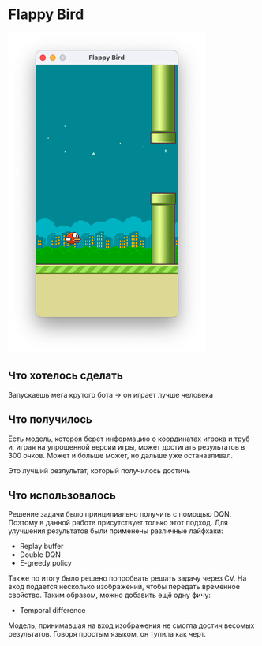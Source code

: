 # Flappy Bird

![](assets/game_screen.png)

## Что хотелось сделать

Запускаешь мега крутого бота -> он играет лучше человека

## Что получилось

Есть модель, котороя берет информацию о координатах игрока и труб и, играя на упрощенной версии игры, может достигать результатов в 300 очков. Может и больше может, но дальше уже останавливал.

Это лучший резлультат, который получилось достичь

## Что использовалось

Решение задачи было принципиально получить с помощью DQN. Поэтому в данной работе присутствует только этот подход. Для улучшения результатов были применены различные лайфхаки:

- Replay buffer
- Double DQN
- E-greedy policy

Также по итогу было решено попробвать решать задачу через CV. На вход подается несколько изображений, чтобы передать временное свойство. Таким образом, можно добавить ещё одну фичу:

- Temporal difference

Модель, принимавшая на вход изображения не смогла достич весомых результатов. Говоря простым языком, он тупила как черт.
